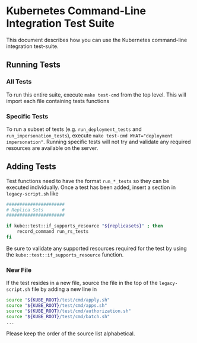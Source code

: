 # Kubernetes Command-Line Integration Test Suite

This document describes how you can use the Kubernetes command-line integration test-suite.

## Running Tests

### All Tests

To run this entire suite, execute `make test-cmd` from the top level.  This will import each file containing tests functions

### Specific Tests

To run a subset of tests (e.g. `run_deployment_tests` and `run_impersonation_tests`), execute `make test-cmd WHAT="deployment impersonation"`.  Running specific
tests will not try and validate any required resources are available on the server.

## Adding Tests

Test functions need to have the format `run_*_tests` so they can be executed individually.  Once a test has been added, insert a section in `legacy-script.sh` like

```bash
######################
# Replica Sets       #
######################

if kube::test::if_supports_resource "${replicasets}" ; then
    record_command run_rs_tests
fi
```

Be sure to validate any supported resources required for the test by using the `kube::test::if_supports_resource` function. 


### New File

If the test resides in a new file, source the file in the top of the `legacy-script.sh` file by adding a new line in
```bash
source "${KUBE_ROOT}/test/cmd/apply.sh"
source "${KUBE_ROOT}/test/cmd/apps.sh"
source "${KUBE_ROOT}/test/cmd/authorization.sh"
source "${KUBE_ROOT}/test/cmd/batch.sh"
...
```

Please keep the order of the source list alphabetical.
